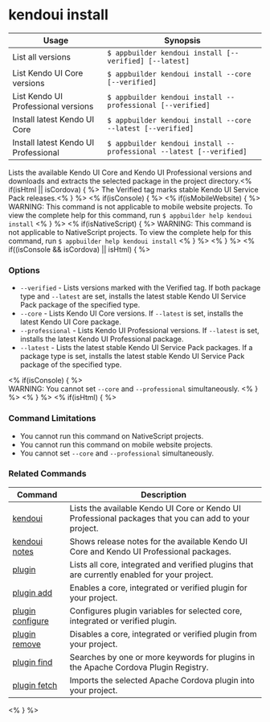 kendoui install
==========

Usage | Synopsis
------|-------
List all versions | `$ appbuilder kendoui install [--verified] [--latest]`
List Kendo UI Core versions | `$ appbuilder kendoui install --core [--verified]`
List Kendo UI Professional versions | `$ appbuilder kendoui install --professional [--verified]`
Install latest Kendo UI Core | `$ appbuilder kendoui install --core --latest [--verified]`
Install latest Kendo UI Professional | `$ appbuilder kendoui install --professional --latest [--verified]`

Lists the available Kendo UI Core and Kendo UI Professional versions and downloads and extracts the selected package in the project directory.<% if(isHtml || isCordova) { %> The Verified tag marks stable Kendo UI Service Pack releases.<% } %> 
<% if(isConsole) { %>
<% if(isMobileWebsite) { %>
WARNING: This command is not applicable to mobile website projects. To view the complete help for this command, run `$ appbuilder help kendoui install`
<% } %>
<% if(isNativeScript) { %>
WARNING: This command is not applicable to NativeScript projects. To view the complete help for this command, run `$ appbuilder help kendoui install`
<% } %>
<% } %>
<% if((isConsole && isCordova) || isHtml) { %>  
### Options
* `--verified` - Lists versions marked with the Verified tag. If both package type and `--latest` are set, installs the latest stable Kendo UI Service Pack package of the specified type.
* `--core` - Lists Kendo UI Core versions. If `--latest` is set, installs the latest Kendo UI Core package.
* `--professional` - Lists Kendo UI Professional versions. If `--latest` is set, installs the latest Kendo UI Professional package.
* `--latest` - Lists the latest stable Kendo UI Service Pack packages. If a package type is set, installs the latest stable Kendo UI Service Pack package of the specified type.

<% if(isConsole) { %>  
WARNING: You cannot set `--core` and `--professional` simultaneously.
<% } %>
<% } %>
<% if(isHtml) { %> 
### Command Limitations

* You cannot run this command on NativeScript projects.
* You cannot run this command on mobile website projects.
* You cannot set `--core` and `--professional` simultaneously.

### Related Commands

Command | Description
----------|----------
[kendoui](kendoui.html) | Lists the available Kendo UI Core or Kendo UI Professional packages that you can add to your project.
[kendoui notes](kendoui-notes.html) | Shows release notes for the available Kendo UI Core and Kendo UI Professional packages.
[plugin](plugin.html) | Lists all core, integrated and verified plugins that are currently enabled for your project.
[plugin add](plugin-add.html) | Enables a core, integrated or verified plugin for your project.
[plugin configure](plugin-configure.html) | Configures plugin variables for selected core, integrated or verified plugin.
[plugin remove](plugin-remove.html) | Disables a core, integrated or verified plugin from your project.
[plugin find](plugin-find.html) | Searches by one or more keywords for plugins in the Apache Cordova Plugin Registry.
[plugin fetch](plugin-fetch.html) | Imports the selected Apache Cordova plugin into your project.
<% } %>
